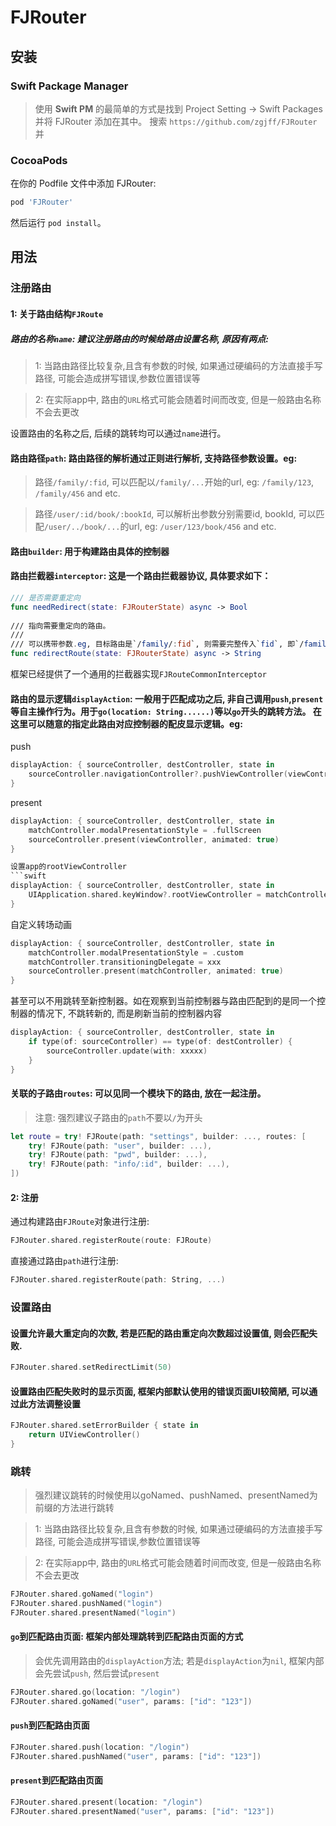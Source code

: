 # FJRouter

## 安装

### Swift Package Manager
> 使用 **Swift PM** 的最简单的方式是找到 Project Setting -> Swift Packages 并将 FJRouter 添加在其中。
> 搜索 `https://github.com/zgjff/FJRouter` 并

### CocoaPods
在你的 Podfile 文件中添加 FJRouter:
```rb
pod 'FJRouter'
```
然后运行 `pod install`。

## 用法

### 注册路由

#### 1: 关于路由结构`FJRoute`

##### 路由的名称`name`: 建议注册路由的时候给路由设置名称, 原因有两点:
> 1: 当路由路径比较复杂,且含有参数的时候, 如果通过硬编码的方法直接手写路径, 可能会造成拼写错误,参数位置错误等

> 2: 在实际app中, 路由的`URL`格式可能会随着时间而改变, 但是一般路由名称不会去更改

设置路由的名称之后, 后续的跳转均可以通过`name`进行。

#### 路由路径`path`: 路由路径的解析通过正则进行解析, 支持路径参数设置。eg:
> 路径`/family/:fid`, 可以匹配以`/family/...`开始的url, eg: `/family/123`, `/family/456` and etc.
 
> 路径`/user/:id/book/:bookId`, 可以解析出参数分别需要id, bookId, 可以匹配`/user/../book/...`的url, eg: `/user/123/book/456` and etc.

#### 路由`builder`: 用于构建路由具体的控制器

#### 路由拦截器`interceptor`: 这是一个路由拦截器协议, 具体要求如下：
```swift
/// 是否需要重定向
func needRedirect(state: FJRouterState) async -> Bool
    
/// 指向需要重定向的路由。
///
/// 可以携带参数.eg, 目标路由是`/family/:fid`, 则需要完整传入`fid`, 即`/family/123`
func redirectRoute(state: FJRouterState) async -> String
```
框架已经提供了一个通用的拦截器实现`FJRouteCommonInterceptor`

#### 路由的显示逻辑`displayAction`: 一般用于匹配成功之后, 非自己调用`push`,`present`等自主操作行为。用于`go(location: String......)`等以`go`开头的跳转方法。 在这里可以随意的指定此路由对应控制器的配皮显示逻辑。eg:

push
```swift 
displayAction: { sourceController, destController, state in
    sourceController.navigationController?.pushViewController(viewController, animated: true)
}
```

present
```swift
displayAction: { sourceController, destController, state in
    matchController.modalPresentationStyle = .fullScreen
    sourceController.present(viewController, animated: true)
}

设置app的rootViewController
```swift
displayAction: { sourceController, destController, state in
    UIApplication.shared.keyWindow?.rootViewController = matchController
}

```
 自定义转场动画
```swift
displayAction: { sourceController, destController, state in
    matchController.modalPresentationStyle = .custom
    matchController.transitioningDelegate = xxx
    sourceController.present(matchController, animated: true)
}
```

甚至可以不用跳转至新控制器。如在观察到当前控制器与路由匹配到的是同一个控制器的情况下, 不跳转新的, 而是刷新当前的控制器内容
```swift 
displayAction: { sourceController, destController, state in
    if type(of: sourceController) == type(of: destController) {
        sourceController.update(with: xxxxx)
    }
}
```

#### 关联的子路由`routes`: 可以见同一个模块下的路由, 放在一起注册。
> 注意: 强烈建议子路由的`path`不要以`/`为开头
```swift
let route = try! FJRoute(path: "settings", builder: ..., routes: [
    try! FJRoute(path: "user", builder: ...),
    try! FJRoute(path: "pwd", builder: ...),
    try! FJRoute(path: "info/:id", builder: ...),
])
```

#### 2: 注册

通过构建路由`FJRoute`对象进行注册:
```swift
FJRouter.shared.registerRoute(route: FJRoute)
```

直接通过路由`path`进行注册:
```swift
FJRouter.shared.registerRoute(path: String, ...)
```

### 设置路由

#### 设置允许最大重定向的次数, 若是匹配的路由重定向次数超过设置值, 则会匹配失败.
```swift 
FJRouter.shared.setRedirectLimit(50)
```

#### 设置路由匹配失败时的显示页面, 框架内部默认使用的错误页面UI较简陋, 可以通过此方法调整设置
```swift
FJRouter.shared.setErrorBuilder { state in
    return UIViewController()
}
```

### 跳转
> 强烈建议跳转的时候使用以goNamed、pushNamed、presentNamed为前缀的方法进行跳转

> 1: 当路由路径比较复杂,且含有参数的时候, 如果通过硬编码的方法直接手写路径, 可能会造成拼写错误,参数位置错误等

> 2: 在实际app中, 路由的`URL`格式可能会随着时间而改变, 但是一般路由名称不会去更改

```swift 
FJRouter.shared.goNamed("login")
FJRouter.shared.pushNamed("login")
FJRouter.shared.presentNamed("login")
```

#### `go`到匹配路由页面: 框架内部处理跳转到匹配路由页面的方式
> 会优先调用路由的`displayAction`方法; 若是`displayAction`为`nil`, 框架内部会先尝试`push`, 然后尝试`present`

```swift 
FJRouter.shared.go(location: "/login")
FJRouter.shared.goNamed("user", params: ["id": "123"])
```

#### `push`到匹配路由页面
```swift 
FJRouter.shared.push(location: "/login")
FJRouter.shared.pushNamed("user", params: ["id": "123"])
```

#### `present`到匹配路由页面
```swift 
FJRouter.shared.present(location: "/login")
FJRouter.shared.presentNamed("user", params: ["id": "123"])
```